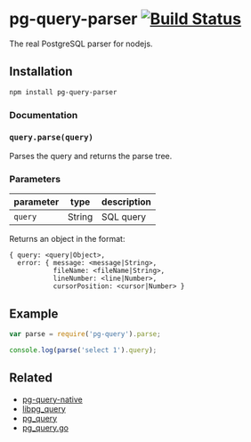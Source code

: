 # pg-query-parser [![Build Status](https://travis-ci.org/zhm/pg-query-parser.svg?branch=master)](https://travis-ci.org/zhm/pg-query-parser)

The real PostgreSQL parser for nodejs.

## Installation

```sh
npm install pg-query-parser
```

### Documentation

### `query.parse(query)`

Parses the query and returns the parse tree.

### Parameters

| parameter            | type               | description                                               |
| -------------------- | ------------------ | --------------------------------------------------------- |
| `query`              | String             | SQL query                                                 |

Returns an object in the format:

```
{ query: <query|Object>,
  error: { message: <message|String>,
           fileName: <fileName|String>,
           lineNumber: <line|Number>,
           cursorPosition: <cursor|Number> }
```

## Example

```js
var parse = require('pg-query').parse;

console.log(parse('select 1').query);
```

## Related

* [pg-query-native](https://github.com/zhm/pg-query-native)
* [libpg_query](https://github.com/lfittl/libpg_query)
* [pg_query](https://github.com/lfittl/pg_query)
* [pg_query.go](https://github.com/lfittl/pg_query.go)

